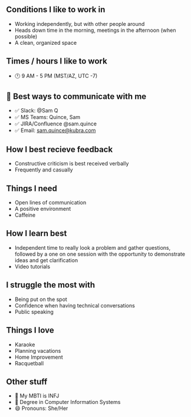 ## Conditions I like to work in
- Working independently, but with other people around
- Heads down time in the morning, meetings in the afternoon (when possible)
- A clean, organized space

## Times / hours I like to work
- 🕛 9 AM - 5 PM (MST/AZ, UTC -7)


## 📱 Best ways to communicate with me
- ✅ Slack: @Sam Q
- ✅ MS Teams: Quince, Sam
- ✅ JIRA/Confluence @sam.quince
- ✅ Email: sam.quince@kubra.com
  
## How I best recieve feedback
- Constructive criticism is best received verbally
- Frequently and casually 

## Things I need
- Open lines of communication
- A positive environment
- Caffeine


## How I learn best
- Independent time to really look a problem and gather questions,
  followed by a one on one session with the opportunity to demonstrate ideas 
  and get clarification 
- Video tutorials


## I struggle the most with
- Being put on the spot
- Confidence when having technical conversations
- Public speaking


## Things I love
- Karaoke
- Planning vacations
- Home Improvement
- Racquetball

## Other stuff
- 🧠 My MBTI is INFJ
- 📜 Degree in Computer Information Systems
- 😄 Pronouns: She/Her


<!--
**user-kubra/user-kubra** is a ✨ _special_ ✨ repository because its `README.md` (this file) appears on your GitHub profile.

Here are some ideas to get you started:

- 🔭 I’m currently working on ...
- 🌱 I’m currently learning ...
- 👯 I’m looking to collaborate on ...
- 🤔 I’m looking for help with ...
- 💬 Ask me about ...
- 📫 How to reach me: ...
- 😄 Pronouns: ...
- ⚡ Fun fact: ...
-->
